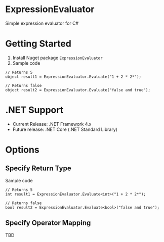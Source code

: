 # ExpressionEvaluator

Simple expression evaluator for C#

# Getting Started

1. Install Nuget package `ExpressionEvaluator`
2. Sample code
```
// Returns 5
object result1 = ExpressionEvaluator.Evaluate("1 + 2 * 2*");

// Returns false
object result2 = ExpressionEvaluator.Evaluate("false and true");
```

# .NET Support

* Current Release: .NET Framework 4.x
* Future release: .NET Core (.NET Standard Library)

# Options

## Specify Return Type

Sample code
```
// Returns 5
int result1 = ExpressionEvaluator.Evaluate<int>("1 + 2 * 2*");

// Returns false
bool result2 = ExpressionEvaluator.Evaluate<bool>("false and true");
```

## Specify Operator Mapping

TBD